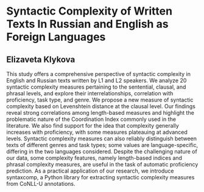 # Syntactic Complexity of Written Texts In Russian and English as Foreign Languages
## Elizaveta Klykova
This study offers a comprehensive perspective of syntactic complexity in English and Russian texts written by L1 and L2 speakers. We analyze 20 syntactic complexity measures pertaining to the sentential, clausal, and phrasal levels, and explore their interrelationships, correlation with proficiency, task type, and genre. We propose a new measure of syntactiс complexity based on Levenshtein distance at the clausal level. Our findings reveal strong correlations among length-based measures and highlight the problematic nature of the Coordination Index commonly used in the literature. We also find support for the idea that complexity generally increases with proficiency, with some measures plateauing at advanced levels. Syntactic complexity measures can also reliably distinguish between texts of different genres and task types; some values are language-specific, differing in the two languages considered.
Despite the challenging nature of our data, some complexity features, namely length-based indices and phrasal complexity measures, are useful in the task of automatic proficiency prediction. As a practical application of our research, we introduce syntaxcomp, a Python library for extracting syntactic complexity measures from CoNLL-U annotations.
